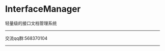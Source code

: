# InterfaceManager
轻量级的接口文档管理系统


[](https://github.com/aidonggua/InterfaceManager/blob/master/85764F28-12B0-45A9-8F11-06AE039B3279.png)



*****************************  
   交流qq群:568370104
   
    
*****************************
